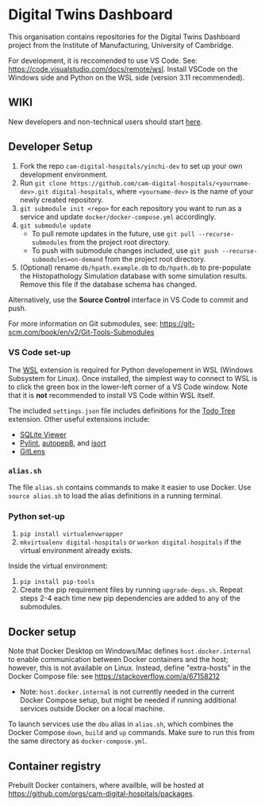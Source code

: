 # Digital Twins Dashboard

This organisation contains repositories for the Digital Twins Dashboard project from the Institute of Manufacturing,
University of Cambridge.

For development, it is reccomended to use VS Code.
See: https://code.visualstudio.com/docs/remote/wsl.
Install VSCode on the Windows side and Python on the WSL side (version 3.11 recommended).

## WIKI

New developers and non-technical users should start [here](https://github.com/cam-digital-hospitals/.github/wiki).

## Developer Setup

1. Fork the repo `cam-digital-hospitals/yinchi-dev` to set up your own development environment.
1. Run `git clone https://github.com/cam-digital-hospitals/<yourname-dev>.git digital-hospitals`, where
   `<yourname-dev>` is the name of your newly created repository.
1. `git submodule init <repo>` for each repository you want to run as a service and update `docker/docker-compose.yml` accordingly.
1. `git submodule update`
    - To pull remote updates in the future, use `git pull --recurse-submodules` from the project root directory.
    - To push with submodule changes included, use `git push --recurse-submodules=on-demand` from the project root directory.
1. (Optional) rename `db/hpath.example.db` to `db/hpath.db` to pre-populate the Histopathology Simulation database with some
   simulation results.  Remove this file if the database schema has changed.

Alternatively, use the **Source Control** interface in VS Code to commit and push.

For more information on Git submodules, see: https://git-scm.com/book/en/v2/Git-Tools-Submodules

### VS Code set-up

The [WSL](https://marketplace.visualstudio.com/items?itemName=ms-vscode-remote.remote-wsl) extension is required for
Python developement in WSL (Windows Subsystem for Linux).  Once installed, the simplest way to connect to WSL is
to click the green box in the lower-left corner of a VS Code window.  Note that it is **not** recommended to install VS Code
within WSL itself.

The included `settings.json` file includes definitions for the
[Todo Tree](https://marketplace.visualstudio.com/items?itemName=Gruntfuggly.todo-tree)
extension.  Other useful extensions include:

- [SQLite Viewer](https://marketplace.visualstudio.com/items?itemName=qwtel.sqlite-viewer)
- [Pylint](https://marketplace.visualstudio.com/items?itemName=ms-python.pylint),
  [autopep8](https://marketplace.visualstudio.com/items?itemName=ms-python.autopep8), and
  [isort](https://marketplace.visualstudio.com/items?itemName=ms-python.isort)
- [GitLens](https://marketplace.visualstudio.com/items?itemName=eamodio.gitlens)

### `alias.sh`

The file `alias.sh` contains commands to make it easier to use Docker. Use `source alias.sh` to load the alias definitions
in a running terminal.

### Python set-up 

1. `pip install virtualenvwrapper`
1. `mkvirtualenv digital-hospitals` or `workon digital-hospitals` if the virtual environment already exists.

Inside the virtual environment:

1. `pip install pip-tools`
1. Create the pip requirement files by running `upgrade-deps.sh`.
Repeat steps 2-4 each time new pip dependencies are added to any of the submodules.

## Docker setup

Note that Docker Desktop on Windows/Mac defines `host.docker.internal` to enable communication between
Docker containers and the host; however, this is not available on Linux.  Instead, define "extra-hosts"
in the Docker Compose file: see https://stackoverflow.com/a/67158212

- Note: `host.docker.internal` is not currently needed in the current Docker Compose setup, but might be needed
  if running additional services outside Docker on a local machine.

To launch services use the `dbu` alias in `alias.sh`, which combines the Docker Compose `down`, `build` and `up` commands.
Make sure to run this from the same directory as `docker-compose.yml`.

## Container registry

Prebuilt Docker containers, where availble, will be hosted at https://github.com/orgs/cam-digital-hospitals/packages.
